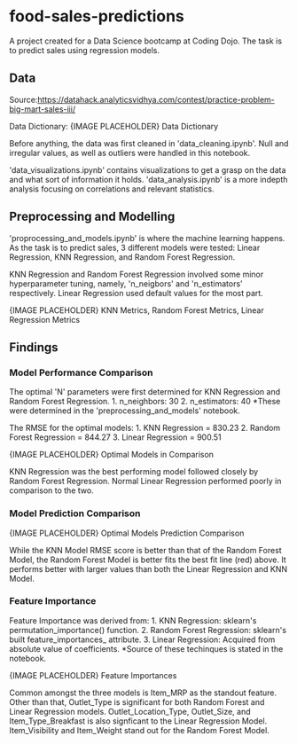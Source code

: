 # food-sales-predictions

A project created for a Data Science bootcamp at Coding Dojo. The task is to predict sales using regression models.

## Data
Source:https://datahack.analyticsvidhya.com/contest/practice-problem-big-mart-sales-iii/

Data Dictionary:
{IMAGE PLACEHOLDER} Data Dictionary

Before anything, the data was first cleaned in 'data_cleaning.ipynb'. Null and irregular values, as well as outliers were handled in this notebook.

'data_visualizations.ipynb' contains visualizations to get a grasp on the data and what sort of information it holds. 'data_analysis.ipynb' is a more indepth analysis focusing on correlations and relevant statistics.

## Preprocessing and Modelling

'proprocessing_and_models.ipynb' is where the machine learning happens. As the task is to predict sales, 3 different models were tested: Linear Regression, KNN Regression, and Random Forest Regression.

KNN Regression and Random Forest Regression involved some minor hyperparameter tuning, namely, 'n_neigbors' and 'n_estimators' respectively. Linear Regression used default values for the most part.

{IMAGE PLACEHOLDER} KNN Metrics, Random Forest Metrics, Linear Regression Metrics

## Findings
### Model Performance Comparison

The optimal 'N' parameters were first determined for KNN Regression and Random Forest Regression.
    1. n_neighbors: 30
    2. n_estimators: 40
    *These were determined in the 'preprocessing_and_models' notebook.
    
The RMSE for the optimal models:
    1. KNN Regression = 830.23
    2. Random Forest Regression = 844.27
    3. Linear Regression = 900.51
    
{IMAGE PLACEHOLDER} Optimal Models in Comparison
    
KNN Regression was the best performing model followed closely by Random Forest Regression. Normal Linear Regression performed poorly in comparison to the two.

### Model Prediction Comparison

{IMAGE PLACEHOLDER} Optimal Models Prediction Comparison

While the KNN Model RMSE score is better than that of the Random Forest Model, the Random Forest Model is better fits the best fit line (red) above. It performs better with larger values than both the Linear Regression and KNN Model.

### Feature Importance

Feature Importance was derived from:
    1. KNN Regression: sklearn's permutation_importance() function.
    2. Random Forest Regression: sklearn's built feature_importances_ attribute.
    3. Linear Regression: Acquired from absolute value of coefficients.
    *Source of these techinques is stated in the notebook.
    
{IMAGE PLACEHOLDER} Feature Importances

Common amongst the three models is Item_MRP as the standout feature. Other than that, Outlet_Type is significant for both Random Forest and Linear Regression models. Outlet_Location_Type, Outlet_Size, and Item_Type_Breakfast is also signficant to the Linear Regression Model. Item_Visibility and Item_Weight stand out for the Random Forest Model.





















